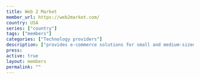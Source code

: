 ```yaml
---
title: Web 2 Market
member_url: https://web2market.com/
country: USA
series: ["country"] 
tags: ["members"]
categories: ["Technology providers"]
description: ["provides e-commerce solutions for small and medium-sized publishers, primarily using the Magento and Shopify platforms, making it easy and affordable to sell online."]
press:
active: true
layout: members 
permalink: ""
---
```

